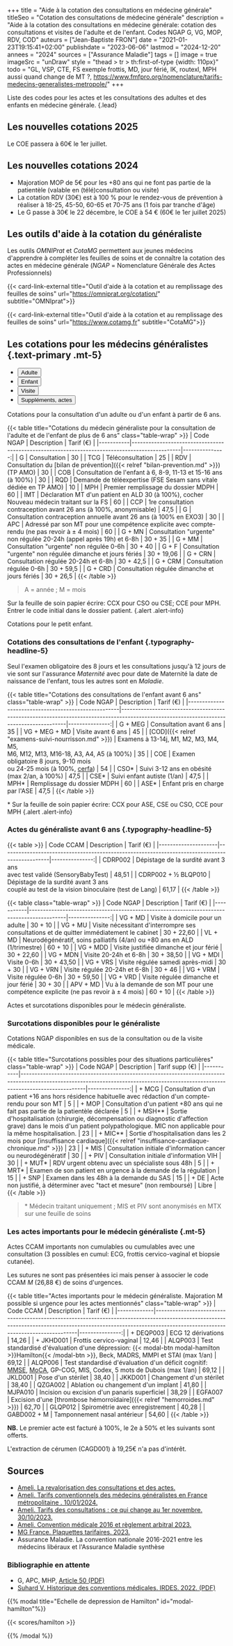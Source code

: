 +++
title = "Aide à la cotation des consultations en médecine générale"
titleSeo = "Cotation des consultations de médecine générale"
description = "Aide à la cotation des consultations en médecine générale: cotation des consultations et visites de l'adulte et de l'enfant. Codes NGAP G, VG, MOP, RDV, COD"
auteurs = ["Jean-Baptiste FRON"]
date = "2021-01-23T19:15:41+02:00"
publishdate = "2023-06-06"
lastmod = "2024-12-20"
annees = "2024"
sources = ["Assurance Maladie"]
tags = []
image = true
imageSrc = "unDraw"
style = "thead > tr > th:first-of-type {width: 110px}"
todo = "GL, VSP, CTE, FS exemple frottis, MD, jour férié, IK, routexl, MPH aussi quand change de MT ?, https://www.fmfpro.org/nomenclature/tarifs-medecins-generalistes-metropole/"
+++

Liste des codes pour les actes et les consultations des adultes et des enfants en médecine générale.
{.lead}

## Les nouvelles cotations 2025

Le COE passera à 60€ le 1er juillet.

## Les nouvelles cotations 2024

- Majoration MOP de 5€ pour les +80 ans qui ne font pas partie de la patientèle (valable en (télé)consultation ou visite)
- La cotation RDV (30€) est à 100 % pour le rendez-vous de prévention à réaliser à 18-25, 45-50, 60-65 et 70-75 ans (1 fois par tranche d'âge)
- Le G passe à 30€ le 22 décembre, le COE à 54 € (60€ le 1er juillet 2025)

## Les outils d'aide à la cotation du généraliste

Les outils *OMNIPrat* et *CotaMG* permettent aux jeunes médecins d'apprendre à compléter les feuilles de soins et de connaître la cotation des actes en médecine générale (*NGAP* = Nomenclature Générale des Actes Professionnels)

{{< card-link-external title="Outil d'aide à la cotation et au remplissage des feuilles de soins" url="https://omniprat.org/cotation/" subtitle="OMNIprat">}}

{{< card-link-external title="Outil d'aide à la cotation et au remplissage des feuilles de soins" url="https://www.cotamg.fr" subtitle="CotaMG">}}

## Les cotations pour les médecins généralistes {.text-primary .mt-5}

<div class="card card-hover my-3 mb-xl-5">
  <ul class="nav nav-tabs nav-justified" id="tabs-cotations" role="tablist" style="overflow-x: hidden">
    <li class="nav-item" role="presentation">
      <button aria-controls="adulte-panel" aria-selected="true" class="nav-link active" data-toggle="tab" data-target="#adulte-panel" id="adulte-tab" type="button" role="tab">Adulte</button>
    </li>
    <li class="nav-item" role="presentation">
      <button aria-controls="enfant-panel" aria-selected="false" class="nav-link" data-toggle="tab" data-target="#enfant-panel" id="enfant-tab" type="button" role="tab">Enfant</button>
    </li>
    <li class="nav-item" role="presentation">
      <button aria-controls="visite-panel" aria-selected="false" class="nav-link" data-toggle="tab" data-target="#visite-panel" id="visite-tab" type="button" role="tab">Visite</button>
    </li>
    <li class="nav-item" role="presentation">
      <button aria-controls="actes-panel" aria-selected="false" class="nav-link" data-toggle="tab" data-target="#actes-panel" id="actes-tab" type="button" role="tab">Suppléments, actes</button>
    </li>
  </ul>
  <div class="tab-content card-body">
    <div aria-labelledby="adulte-tab" class="tab-pane fade show active" id="adulte-panel" role="tabpanel">

Cotations pour la consultation d'un adulte ou d'un enfant à partir de 6 ans.

{{< table title="Cotations du médecin généraliste pour la consultation de l'adulte et de l'enfant de plus de 6 ans" class="table-wrap" >}}
| Code NGAP | Description                                                                                   | Tarif&nbsp;(€) |
|-----------|-----------------------------------------------------------------------------------------------|---------------:|
| G         | Consultation                                                                                  |             30 |
| TCG       | Téléconsultation                                                                              |             25 |
| RDV       | Consultation du [bilan de prévention]({{< relref "bilan-prevention.md" >}}) (TP AMO)          |             30 |
| COB       | Consultation de l'enfant à 6, 8-9, 11-13 et 15-16 ans (à 100%)                                |             30 |
| RQD       | Demande de téléexpertise (FSE Sesam sans vitale dédiée en TP AMO)                             |             10 |
| MPH       | Premier remplissage du dossier MDPH                                                           |             60 |
| IMT       | Déclaration MT d'un patient en ALD 30 (à 100%), cocher Nouveau médecin traitant sur la FS     |             60 |
| CCP       | 1re consultation contraception avant 26 ans (à 100%, anonymisable)                            |           47,5 |
| G         | Consultation contraception annuelle avant 26 ans (à 100% en EXO3)                             |             30 |
| APC       | Adressé par son MT pour une compétence explicite avec compte-rendu (ne pas revoir à ± 4 mois) |             60 |
| G + MN    | Consultation "urgente" non régulée 20-24h (appel après 19h) et 6-8h                           |        30 + 35 |
| G + MM    | Consultation "urgente" non régulée 0-6h                                                       |        30 + 40 |
| G + F     | Consultation "urgente" non régulée dimanche et jours fériés                                   |     30 + 19,06 |
| G + CRN   | Consultation régulée 20-24h et 6-8h                                                           |      30 + 42,5 |
| G + CRM   | Consultation régulée 0-6h                                                                     |      30 + 59,5 |
| G + CRD   | Consultation régulée dimanche et jours fériés                                                 |      30 + 26,5 |
{{< /table >}}

> A = année ; M = mois

Sur la feuille de soin papier écrire: CCX pour CSO ou CSE; CCE pour MPH. Entrer le code initial dans le dossier patient.
{.alert .alert-info}

  </div><!-- No more than 2-spaces indentation to prevent code block declaration -->
  <div aria-labelledby="enfant-tab" class="tab-pane fade" id="enfant-panel" role="tabpanel">

Cotations pour le petit enfant.

### Cotations des consultations de l'enfant {.typography-headline-5}

Seul l'examen obligatoire des 8 jours et les consultations jusqu'à 12 jours de vie sont sur l'assurance *Maternité* avec pour date de Maternité la date de naissance de l'enfant, tous les autres sont en *Maladie*.

{{< table title="Cotations des consultations de l'enfant avant 6 ans" class="table-wrap" >}}
| Code NGAP                                           | Description                                                                                                                            | Tarif&nbsp;(€) |
|-----------------------------------------------------|----------------------------------------------------------------------------------------------------------------------------------------|---------------:|
| G + MEG                                             | Consultation avant 6 ans                                                                                                               |             35 |
| VG + MEG + MD                                       | Visite avant 6 ans                                                                                                                     |             45 |
| [COD]({{< relref "examens-suivi-nourrisson.md" >}}) | Examens à 13-14j, M1, M2, M3, M4, M5,<br> M6, M12, M13, M16-18, A3, A4, A5  (à 100%)                                                   |             35 |
| COE                                                 | Examen obligatoire 8 jours, 9-10 mois<br> ou 24-25 mois (à 100%, [cerfa](https://www.formulaires.service-public.fr/gf/cerfa_12596.do)) |             54 |
| CSO*                                                | Suivi 3-12 ans en obésité (max 2/an, à 100%)                                                                                           |           47,5 |
| CSE*                                                | Suivi enfant autiste (1/an)                                                                                                            |           47,5 |
| MPH*                                                | Remplissage du dossier MDPH                                                                                                            |             60 |
| ASE*                                                | Enfant pris en charge par l'ASE                                                                                                        |           47,5 |
{{< /table >}}

\* Sur la feuille de soin papier écrire: CCX pour ASE, CSE ou CSO, CCE pour MPH
{.alert .alert-info}

### Actes du généraliste avant 6 ans {.typography-headline-5}

{{< table >}}
| Code CCAM           | Description                                                                                   | Tarif&nbsp;(€) |
|---------------------|-----------------------------------------------------------------------------------------------|---------------:|
| CDRP002             | Dépistage de la surdité avant 3 ans<br>avec test validé (SensoryBabyTest)                     |          48,51 |
| CDRP002 + ½ BLQP010 | Dépistage de la surdité avant 3 ans<br>couplé au test de la vision binoculaire (test de Lang) |          61,17 |
{{< /table >}}

  </div>
  <div aria-labelledby="visite-tab" class="tab-pane fade" id="visite-panel" role="tabpanel">

{{< table class="table-wrap" >}}
| Code NGAP | Description                                                                               | Tarif&nbsp;(€) |
|-----------|-------------------------------------------------------------------------------------------|---------------:|
| VG + MD   | Visite à domicile pour un adulte                                                          |        30 + 10 |
| VG + MU   | Visite nécessitant d'interrompre ses consultations et de quitter immédiatement le cabinet |     30 + 22,60 |
| VL + MD   | Neurodégénératif, soins palliatifs (4/an) ou +80 ans en ALD (1/trimestre)                 |        60 + 10 |
| VG + MDD  | Visite justifiée dimanche et jour férié                                                   |     30 + 22,60 |
| VG + MDN  | Visite 20-24h et 6-8h                                                                     |     30 + 38,50 |
| VG + MDI  | Visite 0-6h                                                                               |     30 + 43,50 |
| VG + VRS  | Visite régulée samedi après-midi                                                          |        30 + 30 |
| VG + VRN  | Visite régulée 20-24h et 6-8h                                                             |        30 + 46 |
| VG + VRM  | Visite régulée 0-6h                                                                       |     30 + 59,50 |
| VG + VRD  | Visite régulée dimanche et jour férié                                                     |        30 + 30 |
| APV + MD  | Vu à la demande de son MT pour une compétence explicite (ne pas revoir à ± 4 mois)        |        60 + 10 |
{{< /table >}}

  </div>
  <div aria-labelledby="actes-tab" class="tab-pane fade" id="actes-panel" role="tabpanel">

Actes et surcotations disponibles pour le médecin généraliste.

### Surcotations disponibles pour le généraliste

Cotations NGAP disponibles en sus de la consultation ou de la visite médicale.

{{< table title="Surcotations possibles pour des situations particulières" class="table-wrap" >}}
| Code NGAP | Description                                                                                                                                                                       | Tarif supp (€) |
|-----------|-----------------------------------------------------------------------------------------------------------------------------------------------------------------------------------|---------------:|
| + MCG     | Consultation d'un patient +16 ans hors résidence habituelle avec rédaction d'un compte-rendu pour son MT                                                                          |              5 |
| + MOP     | Consultation d'un patient +80 ans qui ne fait pas partie de la patientèle déclarée                                                                                                |              5 |
| + MSH**   | Sortie d'hospitalisation (chirurgie, décompensation ou diagnostic d'affection grave) dans le mois d'un patient polypathologique. MIC non applicable pour la même hospitalisation. |             23 |
| + MIC**   | Sortie d'hospitalisation dans les 2 mois pour [insuffisance cardiaque]({{< relref "insuffisance-cardiaque-chronique.md" >}})                                                      |             23 |
| + MIS     | Consultation initiale d'information cancer ou neurodégénératif                                                                                                                    |             30 |
| + PIV     | Consultation initiale d'information VIH                                                                                                                                           |             30 |
| + MUT*    | RDV urgent obtenu avec un spécialiste sous 48h                                                                                                                                    |              5 |
| + MRT*    | Examen de son patient en urgence à la demande de la régulation                                                                                                                    |             15 |
| + SNP     | Examen dans les 48h à la demande du SAS                                                                                                                                           |             15 |
| + DE      | Acte non justifié, à déterminer avec "tact et mesure" (non remboursé)                                                                                                             |          Libre |
{{< /table >}}

> \* Médecin traitant uniquement ; MIS et PIV sont anonymisés en MTX sur une feuille de soins

### Les actes importants pour le médecin généraliste {.mt-5}

Actes CCAM importants non cumulables ou cumulables avec une consultation (3 possibles en cumul: ECG, frottis cervico-vaginal et biopsie cutanée).

Les sutures ne sont pas présentées ici mais penser à associer le code CCAM *M* (26,88 €) de soins d'urgences.

{{< table title="Actes importants pour le médecin généraliste. Majoration M possible si urgence pour les actes mentionnés" class="table-wrap" >}}
| Code CCAM   | Description                                                                                                                                                                                                  | Tarif&nbsp;(€) |
|-------------|--------------------------------------------------------------------------------------------------------------------------------------------------------------------------------------------------------------|---------------:|
| + DEQP003   | ECG 12 dérivations                                                                                                                                                                                           |          14,26 |
| + JKHD001   | Frottis cervico-vaginal                                                                                                                                                                                      |          12,46 |
| ALQP003     | Test standardisé d'évaluation d'une dépression: {{< modal-btn modal-hamilton >}}Hamilton{{< /modal-btn >}}, Beck, MADRS, MMPI et STAI (max 1/an)                                                             |          69,12 |
| ALQP006     | Test standardisé d'évaluation d'un déficit cognitif: [MMSE](https://www.has-sante.fr/upload/docs/application/pdf/2012-04/mmse.pdf), [MoCA](/print/moca.pdf), GP-COG, MIS, Codex, 5 mots de Dubois (max 1/an) |          69,12 |
| JKLD001     | Pose d'un stérilet                                                                                                                                                                                           |          38,40 |
| JKKD001     | Changement d'un stérilet                                                                                                                                                                                     |          38,40 |
| QZGA002     | Ablation ou changement d'un implant                                                                                                                                                                          |          41,80 |
| MJPA010     | Incision ou excision d'un panaris superficiel                                                                                                                                                                |          38,29 |
| EGFA007     | Excision d'une [thrombose hémorroïdaire]({{< relref "hemorroides.md" >}})                                                                                                                                    |          62,70 |
| GLQP012     | Spirométrie avec enregistrement                                                                                                                                                                              |          40,28 |
| GABD002 + M | Tamponnement nasal antérieur                                                                                                                                                                                 |          54,60 |
{{< /table >}}

**NB.** Le premier acte est facturé à 100%, le 2e à 50% et les suivants sont offerts.

L'extraction de cérumen (CAGD001) à 19,25€ n'a pas d'intérêt.

  </div>
  </div>
</div>

## Sources

- [Ameli. La revalorisation des consultations et des actes.](https://www.ameli.fr/medecin/textes-reference/convention-medicale-2024-2029/grands-axes-convention-detail/mesures-attractivite-exercice-liberal/revalorisation-consultations-actes)
- [Ameli. Tarifs conventionnels des médecins généralistes en France métropolitaine . 10/01/2024.](https://www.ameli.fr/lille-douai/medecin/exercice-liberal/facturation-remuneration/consultations-actes/tarifs/tarifs-generalistes/tarifs-metropole)
- [Ameli. Tarifs des consultations : ce qui change au 1er novembre. 30/10/2023.](https://www.ameli.fr/hauts-de-seine/medecin/actualites/tarifs-des-consultations-ce-qui-change-au-1er-novembre)
- [Ameli. Convention médicale 2016 et règlement arbitral 2023.](https://www.ameli.fr/hauts-de-seine/medecin/textes-reference/convention-medicale-2016)
- [MG France. Plaquettes tarifaires. 2023.](https://www.mgfrance.org/telechargements/guides-et-plaquettes-publics/2363-plaquettes-tarifaires)
- Assurance Maladie. La convention nationale 2016-2021 entre les médecins libéraux et l'Assurance Maladie synthèse

### Bibliographie en attente

- G, APC, MHP, [Article 50 (PDF)](https://www.fmfpro.org/wp-content/uploads/2024/12/Article_50.pdf)
- [Suhard V. Historique des conventions médicales. IRDES. 2022. (PDF)](https://www.irdes.fr/documentation/syntheses/historique-des-conventions-medicales.pdf)

{{% modal title="Echelle de depression de Hamilton" id="modal-hamilton"%}}

{{< scores/hamilton >}}

{{% /modal %}}
